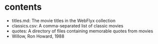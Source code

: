 # contents
- titles.md: The movie titles in the WebFlyx collection
- classics.csv: A comma-separated list of classic movies
- quotes: A directory of files containing memorable quotes from movies
- Willow, Ron Howard, 1988
